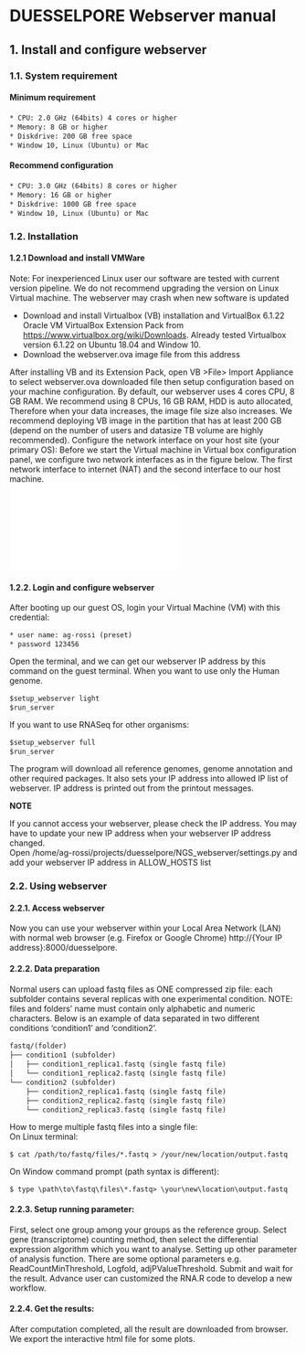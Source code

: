 # DUESSELPORE Webserver manual

## 1. Install and configure webserver
### 1.1. System requirement
#### Minimum requirement
    * CPU: 2.0 GHz (64bits) 4 cores or higher
    * Memory: 8 GB or higher
    * Diskdrive: 200 GB free space
    * Window 10, Linux (Ubuntu) or Mac

#### Recommend configuration

    * CPU: 3.0 GHz (64bits) 8 cores or higher
    * Memory: 16 GB or higher
    * Diskdrive: 1000 GB free space
    * Window 10, Linux (Ubuntu) or Mac

### 1.2. Installation

#### 1.2.1 Download and install VMWare

Note: For inexperienced Linux user our software are tested with current version pipeline. We do not recommend upgrading the version on Linux Virtual machine. 
The webserver may crash when new software is updated<br>

* Download and install Virtualbox (VB) installation and VirtualBox 6.1.22 Oracle VM VirtualBox Extension Pack from https://www.virtualbox.org/wiki/Downloads. Already tested Virtualbox version 6.1.22 on Ubuntu 18.04 and Window 10.<br>
* Download the webserver.ova image file from this address<br>

After installing VB and its Extension Pack, open VB >File> Import Appliance to select webserver.ova downloaded file then setup configuration based on your machine configuration.
By default, our webserver uses 4 cores CPU, 8 GB RAM. We recommend using 8 CPUs, 16 GB RAM, HDD is auto allocated, Therefore when your data increases, the image file size also increases. We recommend deploying VB image in the partition that has at least 200 GB (depend on the number of users and datasize TB volume are highly recommended).
Configure the network interface on your host site (your primary OS):
Before we start the Virtual machine in Virtual box configuration panel, we configure two network interfaces as in the figure below. The first network interface to internet (NAT) and the second interface to our host machine.<br>
![Network interface configuration](img/network_interface.pdf)

#### 1.2.2. Login and configure webserver
After booting up our guest OS, login your Virtual Machine (VM) with this credential:<br> 
```
* user name: ag-rossi (preset)
* password 123456
```
Open the terminal, and we can get our webserver IP address by this command on the guest terminal. When you want to use only the Human genome.
```console
$setup_webserver light
$run_server
```
If you want to use RNASeq for other organisms: 

```console
$setup_webserver full
$run_server
```

The program will download all reference genomes, genome annotation and other required packages. It also sets your IP address into allowed IP list of webserver. IP address is printed out from the printout messages.

**NOTE**

If you cannot access your webserver, please check the IP address. You may have to update your new IP address when your webserver IP address changed. <br>
Open /home/ag-rossi/projects/duesselpore/NGS_webserver/settings.py and add your webserver IP address in ALLOW_HOSTS list

### 2.2. Using webserver
#### 2.2.1. Access webserver

Now you can use your webserver within your Local Area Network (LAN) with normal web browser (e.g. Firefox or Google Chrome) http://{Your IP address}:8000/duesselpore.

#### 2.2.2. Data preparation

Normal users can upload fastq files as ONE compressed zip file: each subfolder contains several replicas with one experimental condition.
NOTE: files and folders’ name must contain only alphabetic and numeric characters.
Below is an example of data separated in two different conditions ‘condition1’ and ‘condition2’.
```
fastq/(folder)
├── condition1 (subfolder)
│   ├── condition1_replica1.fastq (single fastq file)
│   └── condition1_replica2.fastq (single fastq file)
└── condition2 (subfolder)
    ├── condition2_replica1.fastq (single fastq file)
    ├── condition2_replica2.fastq (single fastq file)
    └── condition2_replica3.fastq (single fastq file)
```
How to merge multiple fastq files into a single file:<br>
On Linux terminal:
```console
$ cat /path/to/fastq/files/*.fastq > /your/new/location/output.fastq
```   
On Window command prompt (path syntax is different):
```console
$ type \path\to\fastq\files\*.fastq> \your\new\location\output.fastq
```
#### 2.2.3. Setup running parameter:

First, select one group among your groups as the reference group. Select gene (transcriptome) counting method, then select the differential expression algorithm which you want to analyse. 
Setting up other parameter of analysis function. There are some optional parameters e.g. ReadCountMinThreshold, Logfold, adjPValueThreshold. Submit and wait for the result. 
Advance user can customized the RNA.R code to develop a new workflow.


#### 2.2.4. Get the results:
After computation completed, all the result are downloaded from browser. We export the interactive html file for some plots.
